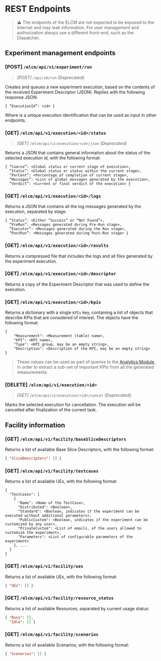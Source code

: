 # REST Endpoints

> ⚠ The endpoints of the ELCM are not expected to be exposed to the Internet and may leak information. For user
> management and authorization always use a different front-end, such as the Dispatcher.

## Experiment management endpoints

### [POST] `/elcm/api/v1/experiment/run`
> *[POST] `/api/v0/run` (Deprecated)*

Creates and queues a new experiment execution, based on the contents of the received Experiment Descriptor (JSON). 
Replies with the following response JSON:
```text
{ “ExecutionId”: <id> }
```
Where <id> is a unique execution identification that can be used as input in other endpoints.

### [GET] `/elcm/api/v1/execution/<id>/status`
> *[GET] `/elcm/api/v1/execution/<id>/json` (Deprecated)*

Returns a JSON that contains general information about the status of the selected execution id, with the following
format:
```text
{ “Coarse”: <Global status or current stage of execution>,
  “Status”: <Global status or status within the current stage>,
  “PerCent”: <Percentage of completion of current stage>,
  “Messages”: <List of global messages generated by the execution>,
  “Verdict”: <Current or final verdict of the execution> }
```

### [GET] `/elcm/api/v1/execution/<id>/logs`

Returns a JSON that contains all the log messages generated by the execution, separated by stage:
```text
{ “Status”: <Either “Success” or “Not Found”>,
  “PreRun”: <Messages generated during Pre-Run stage>,
  “Executor”: <Messages generated during the Run stage>,
  “PostRun”: <Messages generated during Post-Run stage> }
```

### [GET] `/elcm/api/v1/execution/<id>/results`

Returns a compressed file that includes the logs and all files generated by the experiment execution.

### [GET] `/elcm/api/v1/execution/<id>/descriptor`

Returns a copy of the Experiment Descriptor that was used to define the execution.

### [GET] `/elcm/api/v1/execution/<id>/kpis`

Returns a dictionary with a single `KPIs` key, containing a list of objects that describe KPIs that are considered of
interest. The objects have the following format:

```text
{ 
    "Measurement": <Measurement (table) name>,
    "KPI": <KPI name>,
    "Type": <KPI group, may be an empty string>,
    "Description": <Description of the KPI, may be an empty string>
}
```

> These values can be used as part of queries to the [Analytics Module](https://github.com/5genesis/Analytics), in order
> to extract a sub-set of important KPIs from all the generated measurements.

### [DELETE] `/elcm/api/v1/execution/<id>`
> *[GET] `/elcm/api/v1/execution/<id>/cancel` (Deprecated)*

Marks the selected execution for cancellation. The execution will be cancelled after finalization of the current task.

## Facility information

### [GET] `/elcm/api/v1/facility/baseSliceDescriptors`

Returns a list of available Base Slice Descriptors, with the following format:
```json
{ "SliceDescriptors": [] }
```

### [GET] `/elcm/api/v1/facility/testcases`

Returns a list of available UEs, with the following format:
```text
{
  "TestCases": [
    {
      "Name": <Name of the TestCase>,
      "Distributed": <Boolean>,
      "Standard": <Boolean, indicates if the experiment can be executed without additional parameters>,
      "PublicCustom": <Boolean, indicates if the experiment can be customized by any user>,
      "PrivateCustom": <List of emails, of the users allowed to customize the experiment>,
      "Parameters": <List of configurable parameters of the experiment>
    }, ...
  ]
}
```

### [GET] `/elcm/api/v1/facility/ues`

Returns a list of available UEs, with the following format:
```json
{ "UEs": [] }
```

### [GET] `/elcm/api/v1/facility/resource_status`

Returns a list of available Resources, separated by current usage status:
```json
{ "Busy": [],
  "Idle": [] }
```

### [GET] `/elcm/api/v1/facility/scenarios`

Returns a list of available Scenarios, with the following format:
```json
{ "Scenarios": [] }
```
